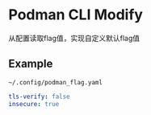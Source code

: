 # Podman CLI Modify

从配置读取flag值，实现自定义默认flag值

## Example

`~/.config/podman_flag.yaml`

```yaml
tls-verify: false
insecure: true
```